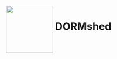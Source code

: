 <img src="http://dormshed.com/static/img/shed.svg" align="left" width="128px" height="128px" />
<img align="left" width="0" height="128px" />

# DORMshed
